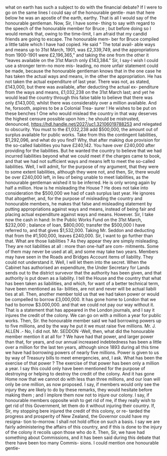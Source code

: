 what on earth has such a subject to do with the financial debate? If I were to go on the same lines I could say of the honourable gentle- man that here below he was an apostle of the earth, earthy. That is all I would say of the honourable gentleman. Now, Sir, I have some- thing to say with regard to the speech of the honourable member for Bruce ; but before doing so I would remark that, owing to the time-limit, I am afraid that my candid friends are going to escape. The honourable mem- ber for Bruce compiled a little table which I have had copied. He said " The total avail- able ways and means up to 31st March, 1901, was £2,339,749, and the appropriations from 1900-1901 were £2,196,365," and taking the one from the other it "leaves available on the 31st March only £143,384." Sir, I say-I wish I could use a stronger term-no more mis- leading, no more unfair statement could be made, because the honourable gentleman knows that in the one case he has taken the actual ways and means, in the other the appropriation. He has not taken the actual expenditure of last year. There was not, as stated, £143,000, but there was available, after deducting the actual ex- penditure from the ways and means, £1,032,238 on the 31st March last; and yet he would lead the country through this false table to believe that there was only £143,000, whilst there was considerably over a million available. And he, forsooth, aspires to be a Colonial Trea- surer ! He wishes to be put on these benches ! One who would mislead the country in that way deserves the highest censure possible upon him ; he should be mistrusted, denounced, https://hdl.handle.net/2027/uc1.32106019788253 and relegated to obscurity. You must to the £1,032,238 add $500,000, the amount out of surplus available for public works. Take from this the contingent liabilities, $1,292,096, and what do you find? Why, that after making due provision for the so-called liabilities you have £240,142. You have over £240,000 after providing for the liabilities. But he wanted the country to believe that we had incurred liabilities beyond what we could meet if the charges came to book, and that we had not sufficient ways and means left to meet the so-called liabilities. Well, I will admit, for the purpose of my argument, that they were to some extent liabilities, although they were not, and then, Sir, there would be over £240,000 left, in lieu of being unable to meet liabilities, as the honourable gentleman wished it to be inferred. He is only wrong again by half a million. How is he misleading the House ? He does not take into consideration the $500,000 we had of cash surplus last year. He ignores that altogether, and, for the purpose of misleading the country and honourable members, he makes that false and misleading statement by putting appropriations against ways and means, instead of being fair and placing actual expenditure against ways and means. However. Sir, I take now the cash in hand: In the Public Works Fund on the 31st March, $232,000 ; balance of loan, $800,000; transfer the $500,000 I have referred to, and that gives $1,532,000. Taking Mr. Seddon and deducting that from the #1,500,000, leaves £240,000. Sir, I want to go further than that. What are those liabilities ? As they appear they are simply misleading. They are not liabilities at all : more than one-half are com- mitments. Some of them may never be used at all, and some may take two years. Members may have seen in the Roads and Bridges Account items of liability. They could not understand it. Well, I will let them into the secret. When the Cabinet has authorised an expenditure, the Under Secretary for Lands sends out to the district survevor that the authority has been given, and that authority is put down as a liability. I tell the House and the country that what has been taken as liabilities, and which, for want of a better technical term, have been mentioned as lia- bilities, are not and never will be actual liabili ties at all. Then, another member told us that we had taken power or would be compelled to borrow £3,000,000. It has gone home to London that we had to borrow $3.000,000. and that we could not pay our way without it. That is a statement that has appeared in the London journals, and I say it injures the credit of the colony. We can go on with a million a year for public works. Then, Sir. the honourable member said we had borrowing powers up to five millions, and by the way he put it we must raise five millions. Mr. J. ALLEN .- No, I did not. Mr. SEDDON -Well, then, what did the honourable member mention it at all for ? We have had that power, and larger power than that, for years, and our annual increased indebtedness has been a little over a million for the last ten years, although since 1893 during all this time we have had borrowing powers of nearly five millions. Power is given to us by way of Treasury bills to meet emergencies, and, I ask. What has been the exercise of that power ? The exercise of that power has been only a million a year. I say this could only have been mentioned for the purpose of destroying or helping to destroy the credit of the colony. And it has gone Home now that we cannot do with less than three millions, and our loan will only be one million, as now proposed. I say, if members would only see the injury they are likely to do by these remarks, they would hesitate before making them ; and I implore them now not to injure our colony. I say, if honourable members opposite wish to get rid of me, if they really wish to get rid of this Government, let them do it without injuring their country. If, Sir, my stopping bere injured the credit of this colony, or re- tarded the progress and prosperity of New Zealand, the Governor could have my resigna- tion to-morrow. I shall not hold office on such a basis. I say we are fairly administering the affairs of this country, and if this is done to the injury of the colony it recoils upon those who do it. Then, Sir, we have had something about Commissions, and it has been said during this debate that there have been too many Commis- sions. I could mention one honourable gentie- 